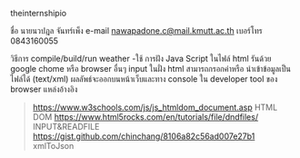 ﻿theinternshipio

ชื่อ นายนวปฎล จันทร์เพ็ง
e-mail nawapadone.c@mail.kmutt.ac.th
เบอร์โทร 0843160055

วิธีการ compile/build/run
weather
-ใช้ การฝัง Java Script ในไฟล์ html รันด้วย google chome หรือ browser อื่นๆ 
input ในฝั่ง html สามารถกรอกค่าหรือ นำเข้าข้อมูลเป็นไฟล์ได้ (text/xml)
ผลลัพธ์จะออกบนหน้าเว็บและทาง console ใน developer tool ของ browser 
แหล่งอ้างอิง


>https://www.w3schools.com/js/js_htmldom_document.asp
HTML DOM
>https://www.html5rocks.com/en/tutorials/file/dndfiles/
INPUT&READFILE
https://gist.github.com/chinchang/8106a82c56ad007e27b1
xmlToJson
